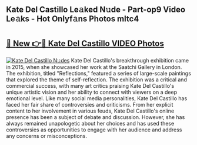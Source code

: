 ## Kate Del Castillo Le𝚊ked N𝚞de - Part-op9 Video Le𝚊ks - Hot Onlyf𝚊ns Photos mltc4

# <h2><a href="http://ac11922.deff.icu/?id=Kate+Del+Castillo">🔗 New 👉🔴 Kate Del Castillo VIDEO Photos</a></h2>

[![Kate Del Castillo N𝚞des](https://i.imgur.com/rIISA9y.gif)](http://ac11922.deff.icu/?id=Kate+Del+Castillo)
Kate Del Castillo's breakthrough exhibition came in 2015, when she showcased her work at the Saatchi Gallery in London. The exhibition, titled "Reflections," featured a series of large-scale paintings that explored the theme of self-reflection. The exhibition was a critical and commercial success, with many art critics praising Kate Del Castillo's unique artistic vision and her ability to connect with viewers on a deep emotional level. Like many social media personalities, Kate Del Castillo has faced her fair share of controversies and criticisms. From her explicit content to her involvement in various feuds, Kate Del Castillo's online presence has been a subject of debate and discussion. However, she has always remained unapologetic about her choices and has used these controversies as opportunities to engage with her audience and address any concerns or misconceptions.

